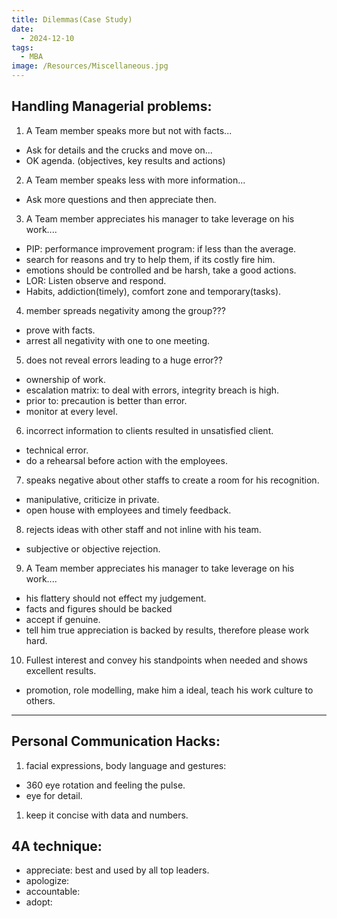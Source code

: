 ```yaml
---
title: Dilemmas(Case Study)
date:
  - 2024-12-10
tags:
  - MBA
image: /Resources/Miscellaneous.jpg
---
```

## Handling Managerial  problems:

1. A Team member speaks more but not with facts...
-  Ask for details and the crucks and move on...
-  OK agenda. (objectives, key results and actions)

2.  A Team member speaks less with more information...
- Ask more questions and then appreciate then.

3.  A Team member appreciates his manager to take leverage on his work....
- PIP: performance improvement program: if less than the average.
- search for reasons and try to help them, if its costly fire him.
- emotions should be controlled and be harsh, take a good actions.
- LOR: Listen observe and respond.
- Habits, addiction(timely), comfort zone and temporary(tasks).

4. member spreads negativity among the group???
- prove with facts.
- arrest all negativity with one to one meeting.

5. does not reveal errors leading to a huge error??
- ownership of work.
- escalation matrix: to deal with errors, integrity breach is high.
- prior to: precaution is better than error.
- monitor at every level.

6. incorrect information to clients resulted in unsatisfied client.
- technical error.
- do a rehearsal before action with the employees.

7. speaks negative about other staffs to create a room for his recognition.
- manipulative, criticize in private.
- open house with employees and timely feedback.

8. rejects ideas with other staff and not inline with his team.
- subjective or objective rejection.

9. A Team member appreciates his manager to take leverage on his work....
- his flattery should not effect my judgement.
- facts and figures should be backed
- accept if genuine.
- tell him true appreciation is backed by results, therefore please work hard.

10. Fullest interest and convey his standpoints when needed and shows excellent results.
- promotion, role modelling, make him a ideal, teach his work culture to others.

---

## Personal Communication Hacks:
1. facial expressions, body language and gestures:
- 360 eye rotation and feeling the pulse.
- eye for detail.
1. keep it concise with data and numbers.

## 4A technique:
- appreciate: best and used by all top leaders.
- apologize: 
- accountable:
- adopt:
